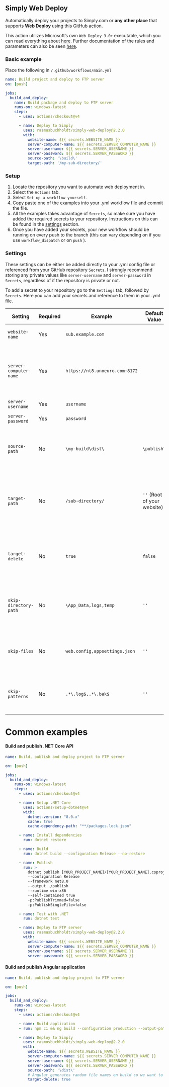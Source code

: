 ## Simply Web Deploy
Automatically deploy your projects to Simply.com or **any other place** that supports **Web Deploy** using this GitHub action. 

This action utilizes Microsoft’s own `Web Deploy 3.0+` executable, which you can read everything about [here](https://docs.microsoft.com/en-us/aspnet/web-forms/overview/deployment/web-deployment-in-the-enterprise/deploying-web-packages). Further documentation of the rules and parameters can also be seen [here](https://docs.microsoft.com/en-us/previous-versions/windows/it-pro/windows-server-2008-r2-and-2008/dd568992(v=ws.10)).

### Basic example
Place the following in `/.github/workflows/main.yml`
```yml
name: Build project and deploy to FTP server
on: [push]

jobs:
  build_and_deploy:
    name: Build package and deploy to FTP server
    runs-on: windows-latest
    steps:
      - uses: actions/checkout@v4

      - name: Deploy to Simply
        uses: rasmusbuchholdt/simply-web-deploy@2.2.0
        with:
          website-name: ${{ secrets.WEBSITE_NAME }}
          server-computer-name: ${{ secrets.SERVER_COMPUTER_NAME }}
          server-username: ${{ secrets.SERVER_USERNAME }}
          server-password: ${{ secrets.SERVER_PASSWORD }}
          source-path: '\build\'
          target-path: '/my-sub-directory/'
```

### Setup
1. Locate the repository you want to automate web deployment in.
2. Select the `Actions` tab.
3. Select `Set up a workflow yourself`.
4. Copy paste one of the examples into your .yml workflow file and commit the file.
5. All the examples takes advantage of `Secrets`, so make sure you have added the required secrets to your repository. Instructions on this can be found in the [settings](#settings) section.
6. Once you have added your secrets, your new workflow should be running on every push to the branch (this can vary depending on if you use `workflow_dispatch` or on `push` ).

### Settings
These settings can be either be added directly to your .yml config file or referenced from your GitHub repository `Secrets`. I strongly recommend storing any private values like `server-username` and `server-password` in `Secrets`, regardless of if the repository is private or not.

To add a secret to your repository go to the `Settings` tab, followed by `Secrets`. Here you can add your secrets and reference to them in your .yml file.

| Setting               | Required | Example                        | Default Value             | Description |
|-----------------------|----------|--------------------------------|---------------------------|-------------|
| `website-name`        | Yes      | `sub.example.com`              |                           | Deployment destination server |
| `server-computer-name`| Yes      | `https://nt8.unoeuro.com:8172` |                           | Computer name, including the port (Find yours [here](https://www.simply.com/dk/support/faq/asp/236/) if you are using Simply.com) |
| `server-username`     | Yes      | `username`                     |                           | Your FTP username |
| `server-password`     | Yes      | `password`                     |                           | Your FTP password |
| `source-path`         | No       | `\my-build\dist\`              | `\publish\`               | The path to the source directory that will be deployed (relative to project root) |
| `target-path`         | No       | `/sub-directory/`              | `''` (Root of your website) | The path where the source directory will be deployed (relative to website root) |
| `target-delete`       | No       | `true`                         | `false`                   | Delete files on the target computer that do not exist on the source computer |
| `skip-directory-path` | No       | `\App_Data,logs,temp`          | `''`                      | Comma-separated list of directories to skip during deployment |
| `skip-files`          | No       | `web.config,appsettings.json`  | `''`                      | Comma-separated list of specific files to skip during deployment |
| `skip-patterns`       | No       | `.*\.log$,.*\.bak$`            | `''`                      | Comma-separated list of regex patterns to skip during deployment |


# Common examples
#### Build and publish .NET Core API

```yml
name: Build, publish and deploy project to FTP server

on: [push]

jobs:
  build_and_deploy:
    runs-on: windows-latest
    steps:
      - uses: actions/checkout@v4

      - name: Setup .NET Core
        uses: actions/setup-dotnet@v4
        with:
          dotnet-version: "8.0.x"
          cache: true
          cache-dependency-path: "**/packages.lock.json"

      - name: Install dependencies
        run: dotnet restore

      - name: Build
        run: dotnet build --configuration Release --no-restore

      - name: Publish
        run: >
          dotnet publish [YOUR_PROJECT_NAME]/[YOUR_PROJECT_NAME].csproj
          --configuration Release
          --framework net8.0
          --output ./publish
          --runtime win-x86
          --self-contained true
          -p:PublishTrimmed=false
          -p:PublishSingleFile=false

      - name: Test with .NET
        run: dotnet test

      - name: Deploy to FTP server
        uses: rasmusbuchholdt/simply-web-deploy@2.2.0
        with:
          website-name: ${{ secrets.WEBSITE_NAME }}
          server-computer-name: ${{ secrets.SERVER_COMPUTER_NAME }}
          server-username: ${{ secrets.SERVER_USERNAME }}
          server-password: ${{ secrets.SERVER_PASSWORD }}
```

#### Build and publish Angular application

```yml
name: Build, publish and deploy project to FTP server

on: [push]

jobs:
  build_and_deploy:
    runs-on: windows-latest
    steps:
      - uses: actions/checkout@v4

      - name: Build application
      - run: npm ci && ng build --configuration production --output-path=dist

      - name: Deploy to Simply
        uses: rasmusbuchholdt/simply-web-deploy@2.2.0
        with:
          website-name: ${{ secrets.WEBSITE_NAME }}
          server-computer-name: ${{ secrets.SERVER_COMPUTER_NAME }}
          server-username: ${{ secrets.SERVER_USERNAME }}
          server-password: ${{ secrets.SERVER_PASSWORD }}
          source-path: '\dist\'
          # Angular generates random file names on build so we want to delete target
          target-delete: true
```
